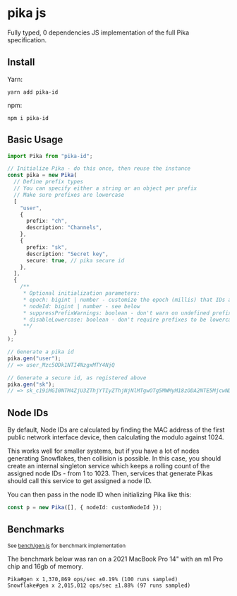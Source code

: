 # pika js

Fully typed, 0 dependencies JS implementation of the full Pika specification.

## Install

Yarn:

```
yarn add pika-id
```

npm:

```
npm i pika-id
```

## Basic Usage

```ts
import Pika from "pika-id";

// Initialize Pika - do this once, then reuse the instance
const pika = new Pika(
  // Define prefix types
  // You can specify either a string or an object per prefix
  // Make sure prefixes are lowercase
  [
    "user",
    {
      prefix: "ch",
      description: "Channels",
    },
    {
      prefix: "sk",
      description: "Secret key",
      secure: true, // pika secure id
    },
  ],
  {
    /**
     * Optional initialization parameters:
     * epoch: bigint | number - customize the epoch (millis) that IDs are derived from - by default, this is 1640995200000 (Jan 1 2022)
     * nodeId: bigint | number - see below
     * suppressPrefixWarnings: boolean - don't warn on undefined prefixes
     * disableLowercase: boolean - don't require prefixes to be lowercase
     **/
  }
);

// Generate a pika id
pika.gen("user");
// => user_Mzc5ODk1NTI4NzgxMTY4NjQ

// Generate a secure id, as registered above
pika.gen("sk");
// => sk_c19iMGI0NTM4ZjU3ZThjYTIyZThjNjNlMTgwOTg5MWMyM18zODA2NTE5MjcwNDc5NDYyNA
```

## Node IDs

By default, Node IDs are calculated by finding the MAC address of the first public network interface device, then calculating the modulo against 1024.

This works well for smaller systems, but if you have a lot of nodes generating Snowflakes, then collision is possible. In this case, you should create an internal singleton service which keeps a rolling count of the assigned node IDs - from 1 to 1023. Then, services that generate Pikas should call this service to get assigned a node ID.

You can then pass in the node ID when initializing Pika like this:

```ts
const p = new Pika([], { nodeId: customNodeId });
```

## Benchmarks

<small>See [bench/gen.js](https://github.com/hopinc/pika/blob/main/impl/js/bench/gen.js) for benchmark implementation</small>

The benchmark below was ran on a 2021 MacBook Pro 14" with an m1 Pro chip and 16gb of memory.

```
Pika#gen x 1,370,869 ops/sec ±0.19% (100 runs sampled)
Snowflake#gen x 2,015,012 ops/sec ±1.88% (97 runs sampled)
```
